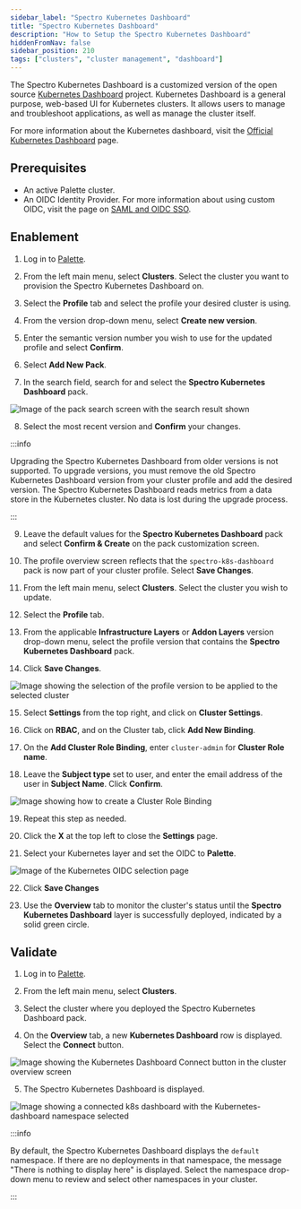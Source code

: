 ```yaml
---
sidebar_label: "Spectro Kubernetes Dashboard"
title: "Spectro Kubernetes Dashboard"
description: "How to Setup the Spectro Kubernetes Dashboard"
hiddenFromNav: false
sidebar_position: 210
tags: ["clusters", "cluster management", "dashboard"]
---
```


The Spectro Kubernetes Dashboard is a customized version of the open source
[Kubernetes Dashboard](https://github.com/kubernetes/dashboard) project. Kubernetes Dashboard is a general purpose,
web-based UI for Kubernetes clusters. It allows users to manage and troubleshoot applications, as well as manage the
cluster itself.

For more information about the Kubernetes dashboard, visit the
[Official Kubernetes Dashboard](https://kubernetes.io/docs/tasks/access-application-cluster/web-ui-dashboard/) page.

## Prerequisites

- An active Palette cluster.
- An OIDC Identity Provider. For more information about using custom OIDC, visit the page on [SAML and OIDC SSO](/../../user-management/saml-sso/#palette-oidc-and-pxk).   

## Enablement

1. Log in to [Palette](https://console.spectrocloud.com/).

2. From the left main menu, select **Clusters**. Select the cluster you want to provision the Spectro Kubernetes
   Dashboard on.

3. Select the **Profile** tab and select the profile your desired cluster is using.

4. From the version drop-down menu, select **Create new version**.

5. Enter the semantic version number you wish to use for the updated profile and select **Confirm**.

6. Select **Add New Pack**.

7. In the search field, search for and select the **Spectro Kubernetes Dashboard** pack.

![Image of the pack search screen with the search result shown](/clusters_cluster-management_spectro-kubernetes-dashboard_select-dashboard-pack.webp)

8. Select the most recent version and **Confirm** your changes.

:::info

Upgrading the Spectro Kubernetes Dashboard from older versions is not supported. To upgrade versions, you must remove
the old Spectro Kubernetes Dashboard version from your cluster profile and add the desired version. The Spectro
Kubernetes Dashboard reads metrics from a data store in the Kubernetes cluster. No data is lost during the upgrade
process.

:::

9. Leave the default values for the **Spectro Kubernetes Dashboard** pack and select **Confirm & Create** on the pack customization screen.

10. The profile overview screen reflects that the `spectro-k8s-dashboard` pack is now part of your cluster profile.
    Select **Save Changes**.

11. From the left main menu, select **Clusters**. Select the cluster you wish to update.

12. Select the **Profile** tab.

13. From the applicable **Infrastructure Layers** or **Addon Layers** version drop-down menu, select the profile version
    that contains the **Spectro Kubernetes Dashboard** pack.

14. Click **Save Changes**.

![Image showing the selection of the profile version to be applied to the selected cluster](/clusters_cluster-management_spectro-kubernetes-dashboard_apply-profile.webp)

15. Select **Settings** from the top right, and click on **Cluster Settings**.

16. Click on **RBAC**, and on the Cluster tab, click **Add New Binding**.

17. On the **Add Cluster Role Binding**, enter `cluster-admin` for **Cluster Role name**. 

18. Leave the **Subject type** set to user, and enter the email address of the user in **Subject Name**. Click **Confirm**.

![Image showing how to create a Cluster Role Binding](/clusters_cluster-management_spectro-kubernetes-dashboard_add-role-binding.webp)

19. Repeat this step as needed.

20. Click the **X** at the top left to close the **Settings** page. 

21. Select your Kubernetes layer and set the OIDC to **Palette**.

![Image of the Kubernetes OIDC selection page](/clusters_cluster-management_spectro-kubernetes-dashboard_select-kubernetes-pack.webp)

22. Click **Save Changes**

23. Use the **Overview** tab to monitor the cluster's status until the **Spectro Kubernetes Dashboard** layer is
    successfully deployed, indicated by a solid green circle.

## Validate

1. Log in to [Palette](https://console.spectrocloud.com/).

2. From the left main menu, select **Clusters**.

3. Select the cluster where you deployed the Spectro Kubernetes Dashboard pack.

4. On the **Overview** tab, a new **Kubernetes Dashboard** row is displayed. Select the **Connect** button.

![Image showing the Kubernetes Dashboard Connect button in the cluster overview screen](/clusters_cluster-management_spectro-kubernetes-dashboard_connect.webp)

5. The Spectro Kubernetes Dashboard is displayed.

![Image showing a connected k8s dashboard with the Kubernetes-dashboard namespace selected](/clusters_cluster-management_spectro-kubernetes-dashboard_success.webp)

:::info

By default, the Spectro Kubernetes Dashboard displays the `default` namespace. If there are no deployments in that
namespace, the message "There is nothing to display here" is displayed. Select the namespace drop-down menu to review
and select other namespaces in your cluster.

:::

